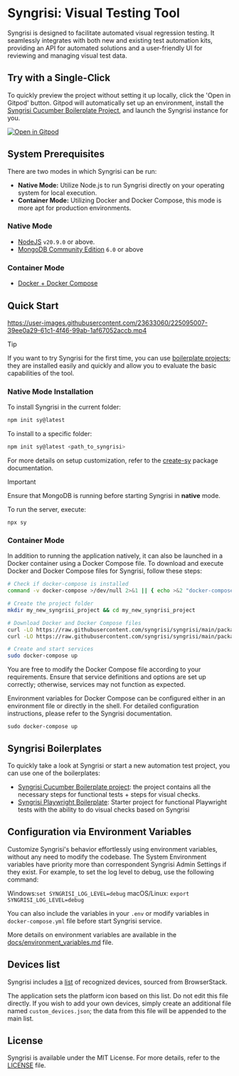 # Syngrisi: Visual Testing Tool <a name="about"></a>

Syngrisi is designed to facilitate automated visual regression testing. It seamlessly integrates with both new and
existing test automation kits, providing an API for automated solutions and a user-friendly UI for reviewing and
managing visual test data.

## Try with a Single-Click

To quickly preview the project without setting it up locally, click the 'Open in Gitpod' button. Gitpod will automatically set up an environment, install the [Syngrisi Cucumber Boilerplate Project](https://github.com/syngrisi/syngrisi-cucumber-boilerplate), and launch the Syngrisi instance for you.

[![Open in Gitpod](https://gitpod.io/button/open-in-gitpod.svg)](https://gitpod.io/#https://github.com/syngrisi/syngrisi-cucumber-boilerplate)

## System Prerequisites <a name="prerequisites"></a>

There are two modes in which Syngrisi can be run:

- **Native Mode:** Utilize Node.js to run Syngrisi directly on your operating system for local execution.
- **Container Mode:** Utilizing Docker and Docker Compose, this mode is more apt for production environments.

### Native Mode

* [NodeJS](https://nodejs.org/en/download/) `v20.9.0` or above.
* [MongoDB Community Edition](https://docs.mongodb.com/manual/administration/install-community/) `6.0` or above

### Container Mode

* [Docker + Docker Compose](https://docs.docker.com/engine/install/)

## Quick Start

https://user-images.githubusercontent.com/23633060/225095007-39ee0a29-61c1-4f46-99ab-1af67052accb.mp4

> [!TIP] 
> If you want to try Syngrisi for the first time, you can use [boilerplate projects](#boilerplates); they are installed easily and quickly and allow you to evaluate the basic capabilities of the tool.

### Native Mode Installation

To install Syngrisi in the current folder:

```bash
npm init sy@latest
```

To install to a specific folder:

```bash
npm init sy@latest <path_to_syngrisi>
```

For more details on setup customization, refer to the [create-sy](../create-sy) package documentation.

> [!IMPORTANT]
> Ensure that MongoDB is running before starting Syngrisi in **native** mode.

To run the server, execute:

```shell script
npx sy
```

### Container Mode

In addition to running the application natively, it can also be launched in a Docker container using a Docker Compose
file. To download and execute Docker and Docker Compose files for Syngrisi, follow these steps:

```bash
# Check if docker-compose is installed
command -v docker-compose >/dev/null 2>&1 || { echo >&2 "docker-compose is required; please install it and run this command again."; exit 1; }

# Create the project folder
mkdir my_new_syngrisi_project && cd my_new_syngrisi_project

# Download Docker and Docker Compose files
curl -LO https://raw.githubusercontent.com/syngrisi/syngrisi/main/packages/syngrisi/syngrisi-app.dockerfile
curl -LO https://raw.githubusercontent.com/syngrisi/syngrisi/main/packages/syngrisi/docker-compose.yml

# Create and start services
sudo docker-compose up
```

You are free to modify the Docker Compose file according to your requirements. Ensure that service definitions and options are set up correctly; otherwise, services may not function as expected.

Environment variables for Docker Compose can be configured either in an environment file or directly in the shell. For detailed
configuration instructions, please refer to the Syngrisi documentation.

```shell script
sudo docker-compose up
```

## Syngrisi Boilerplates  <a name="boilerplates"></a>

To quickly take a look at Syngrisi or start a new automation test project, you can use one of the boilerplates:

* [Syngrisi Cucumber Boilerplate project](https://github.com/syngrisi/syngrisi-cucumber-boilerplate): the project contains all the necessary steps for functional tests + steps for visual checks.
* [Syngrisi Playwright Boilerplate](https://github.com/syngrisi/syngrisi-playwright-boilerplate): Starter project for functional Playwright tests with the ability to do visual checks based on Syngrisi

## Configuration via Environment Variables <a name="env"></a>

Customize Syngrisi's behavior effortlessly using environment variables, without any need to modify the codebase.
The System Environment variables have priority more than correspondent Syngrisi Admin Settings if they exist.
For example, to set the log level to debug, use the following command:

Windows:`set SYNGRISI_LOG_LEVEL=debug`
macOS/Linux: `export SYNGRISI_LOG_LEVEL=debug`

You can also include the variables in your `.env` or modify variables in `docker-compose.yml` file before start Syngrisi
service.

More details on environment variables are available in the [docs/environment_variables.md](docs/environment_variables.md) file.

## Devices list <a name="devices"></a>

Syngrisi includes a [list](./static/data/custom_devices.json) of recognized devices, sourced from BrowserStack.

The application sets the platform icon based on this list. Do not edit this file directly. If you wish to add your own devices, simply create an additional file named `custom_devices.json`; the data from this file will be appended to the main list.

## License

Syngrisi is available under the MIT License. For more details, refer to the [LICENSE](./LICENSE.md) file.

